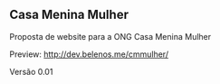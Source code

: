 ## Casa Menina Mulher

Proposta de website para a ONG Casa Menina Mulher

Preview: http://dev.belenos.me/cmmulher/

Versão 0.01
